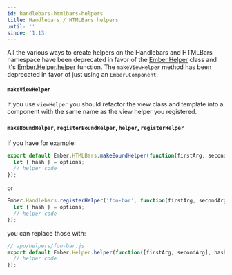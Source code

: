 ```yaml
---
id: handlebars-htmlbars-helpers
title: Handlebars / HTMLBars helpers
until: ''
since: '1.13'
---
```


All the various ways to create helpers on the Handlebars and HTMLBars namespace
have been deprecated in favor of the
[Ember.Helper](http://emberjs.com/api/classes/Ember.Helper.html) class and it's
[Ember.Helper.helper](http://emberjs.com/api/classes/Ember.Helper.html#method_helper)
function. The `makeViewHelper` method has been deprecated in favor of just using
an `Ember.Component`.

#### `makeViewHelper`

If you use `viewHelper` you should refactor the view class and template into
a component with the same name as the view helper you registered.

#### `makeBoundHelper`, `registerBoundHelper`, `helper`, `registerHelper`

If you have for example:

```javascript {data-filename=app/helpers/foo-bar.js}
export default Ember.HTMLBars.makeBoundHelper(function(firstArg, secondArg, options) {
  let { hash } = options;
  // helper code
});
```

or

```javascript
Ember.Handlebars.registerHelper('foo-bar', function(firstArg, secondArg, options) {
  let { hash } = options;
  // helper code
});
```

you can replace those with:

```javascript
// app/helpers/foo-bar.js
export default Ember.Helper.helper(function([firstArg, secondArg], hash) {
  // helper code
});
```
